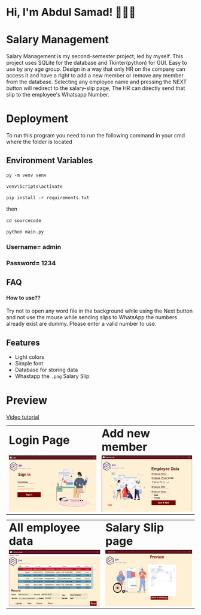 

# Hi, I'm Abdul Samad! 👨🏼‍💻


# Salary Management

Salary Management is my second-semester project, led by myself. This project uses SQLite for the database and Tkinter(python) for GUI. Easy to use by any age group. Design in a way that only HR on the company can access it and have a right to add a new member or remove any member from the database. Selecting any employee name and pressing the NEXT button will redirect to the salary-slip page, The HR can directly send that slip to the employee's Whatsapp Number.

# Deployment
To run this program you need to run the following command in your cmd where the folder is located


## Environment Variables
```
py -m venv venv
```
```
venv\Scripts\activate
```

```
pip install -r requirements.txt 
```
then
```
cd sourcecode
```
```
python main.py
```
### Username= admin
### Password= 1234
## FAQ

#### How to use⁇

Try not to open any word file in the background while using the Next button
and not use the mouse while sending slips to WhatsApp
the numbers already exist are dummy. Please enter a valid number to use.


## Features

- Light colors
- Simple font
- Database for storing data
- Whastapp the ```.png``` Salary Slip

<table border="0">
 <h1>Preview</h1>
 <a href='https://www.linkedin.com/posts/samadpls_management-project-database-activity-6949307050862493696-qcpc?utm_source=share&utm_medium=member_desktop'> Video tutorial </a>
        <tr>
            <td><b style="font-size:30px">Login Page</b></td>
            <td><b style="font-size:30px">Add new member</b></td>
         </tr>
<td>

<img src='preview/firstpage.png' height=150>


</td>
    <td>

<img src='preview/addpage.png' height=150>
</td>
    </table>
<table border="0">
    <tr>
        <td><b style="font-size:30px">All employee data</b></td>
        <td><b style="font-size:30px">Salary Slip page</b></td>
     </tr>
     <tr>
<td>

<img src='preview/datapage.png' height=150>

</td>
    <td>

<img src='preview/lastpage.png' height=150>
</td>
    </table>


